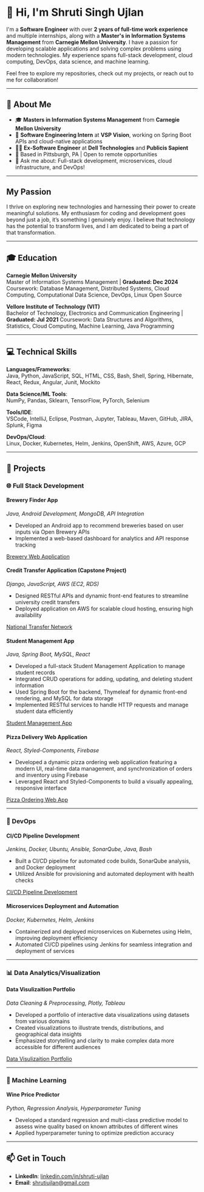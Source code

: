 # 👋 Hi, I'm Shruti Singh Ujlan

I'm a **Software Engineer** with over **2 years of full-time work experience** and multiple internships, along with a **Master's in Information Systems Management** from **Carnegie Mellon University**. I have a passion for developing scalable applications and solving complex problems using modern technologies. My experience spans full-stack development, cloud computing, DevOps, data science, and machine learning.

Feel free to explore my repositories, check out my projects, or reach out to me for collaboration!

---

## 🌟 About Me

- 🎓 **Masters in Information Systems Management** from **Carnegie Mellon University**  
- 🌱 **Software Engineering Intern** at **VSP Vision**, working on Spring Boot APIs and cloud-native applications  
- 👩‍💻 **Ex-Software Engineer** at **Dell Technologies** and **Publicis Sapient**  
- 📍 Based in Pittsburgh, PA | Open to remote opportunities  
- 💬 Ask me about: Full-stack development, microservices, cloud infrastructure, and DevOps!  

---

## My Passion

I thrive on exploring new technologies and harnessing their power to create meaningful solutions. My enthusiasm for coding and development goes beyond just a job, it’s something I genuinely enjoy. I believe that technology has the potential to transform lives, and I am dedicated to being a part of that transformation.

---

## 🎓 Education

**Carnegie Mellon University**  
Master of Information Systems Management | **Graduated: Dec 2024** 
Coursework: Database Management, Distributed Systems, Cloud Computing, Computational Data Science, DevOps, Linux Open Source  

**Vellore Institute of Technology (VIT)**  
Bachelor of Technology, Electronics and Communication Engineering |  **Graduated: Jul 2021** 
Coursework: Data Structures and Algorithms, Statistics, Cloud Computing, Machine Learning, Java Programming  

---

## 💻 Technical Skills

**Languages/Frameworks**:  
Java, Python, JavaScript, SQL, HTML, CSS, Bash, Shell, Spring, Hibernate, React, Redux, Angular, Junit, Mockito  

**Data Science/ML Tools**:  
NumPy, Pandas, Sklearn, TensorFlow, PyTorch, Selenium  

**Tools/IDE**:  
VSCode, IntelliJ, Eclipse, Postman, Jupyter, Tableau, Maven, GitHub, JIRA, Splunk, Figma  

**DevOps/Cloud**:  
Linux, Docker, Kubernetes, Helm, Jenkins, OpenShift, AWS, Azure, GCP  

---

## 🔧 Projects

### 🌐 Full Stack Development

#### Brewery Finder App  
*Java, Android Development, MongoDB, API Integration*
- Developed an Android app to recommend breweries based on user inputs via Open Brewery APIs  
- Implemented a web-based dashboard for analytics and API response tracking  

[Brewery Web Application](https://github.com/shrutiujlan/BreweryWebServiceP4)


#### Credit Transfer Application (Capstone Project)  
*Django, JavaScript, AWS (EC2, RDS)*  
- Designed RESTful APIs and dynamic front-end features to streamline university credit transfers  
- Deployed application on AWS for scalable cloud hosting, ensuring high availability

[National Transfer Network ](https://github.com/qnzzzz/national_transfer_network_f24)


#### Student Management App
*Java, Spring Boot, MySQL, React*  
- Developed a full-stack Student Management Application to manage student records  
- Integrated CRUD operations for adding, updating, and deleting student information  
- Used Spring Boot for the backend, Thymeleaf for dynamic front-end rendering, and MySQL for data storage  
- Implemented RESTful services to handle HTTP requests and manage student data efficiently  

[Student Management App](https://github.com/shrutiujlan/StudentManagementApp/tree/main)  

#### Pizza Delivery Web Application 
*React, Styled-Components, Firebase*
- Developed a dynamic pizza ordering web application featuring a modern UI, real-time data management, and synchronization of
orders and inventory using Firebase
- Leveraged React and Styled-Components to build a visually appealing, responsive interface

[Pizza Ordering Web App ](https://github.com/shrutiujlan/pizzaware)

---

### 🚀 DevOps

#### CI/CD Pipeline Development  
*Jenkins, Docker, Ubuntu, Ansible, SonarQube, Java, Bash* 
- Built a CI/CD pipeline for automated code builds, SonarQube analysis, and Docker deployment  
- Utilized Ansible for provisioning and automated deployment with health checks  

[CI/CD Pipeline Development ](https://github.com/shrutiujlan/spring-petclinic)

#### Microservices Deployment and Automation  
*Docker, Kubernetes, Helm, Jenkins*  
- Containerized and deployed microservices on Kubernetes using Helm, improving deployment efficiency   
- Automated CI/CD pipelines using Jenkins for seamless integration and deployment of services  

---

### 📊 Data Analytics/Visualization

#### Data Visulizaition Portfolio
*Data Cleaning & Preprocessing, Plotly, Tableau*
- Developed a portfolio of interactive data visualizations using datasets from various domains
- Created visualizations to illustrate trends, distributions, and geographical data insights
- Emphasized storytelling and clarity to make complex data more accessible for different audiences
  
[Data Visulizaition Portfolio](https://github.com/shrutiujlan/Data-Visualization-Portfolio)

---

### 🤖 Machine Learning

#### Wine Price Predictor  
*Python, Regression Analysis, Hyperparameter Tuning* 
- Developed a standard regression and multi-class predictive model to assess wine quality based on known attributes of different wines  
- Applied hyperparameter tuning to optimize prediction accuracy  

---



## 📫 Get in Touch

- **LinkedIn**: [linkedin.com/in/shruti-ujlan](https://www.linkedin.com/in/shruti-ujlan)  
- **Email**: shrutiujlan@gmail.com  

